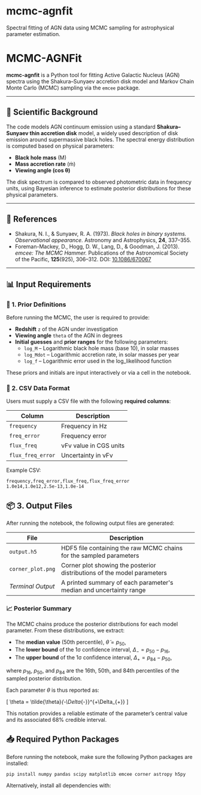 # mcmc-agnfit
Spectral fitting of AGN data using MCMC sampling for astrophysical parameter estimation.
# MCMC-AGNFit

**mcmc-agnfit** is a Python tool for fitting Active Galactic Nucleus (AGN) spectra using the Shakura–Sunyaev accretion disk model and Markov Chain Monte Carlo (MCMC) sampling via the `emcee` package.

---

## 🔭 Scientific Background

The code models AGN continuum emission using a standard **Shakura–Sunyaev thin accretion disk** model, a widely used description of disk emission around supermassive black holes. The spectral energy distribution is computed based on physical parameters:

- **Black hole mass** (M)
- **Mass accretion rate** (ṁ)
- **Viewing angle (cos θ)** 

The disk spectrum is compared to observed photometric data in frequency units, using Bayesian inference to estimate posterior distributions for these physical parameters.

---

## 📜 References

- Shakura, N. I., & Sunyaev, R. A. (1973). *Black holes in binary systems. Observational appearance.* Astronomy and Astrophysics, **24**, 337–355.
- Foreman-Mackey, D., Hogg, D. W., Lang, D., & Goodman, J. (2013). *emcee: The MCMC Hammer.* Publications of the Astronomical Society of the Pacific, **125**(925), 306–312. DOI: [10.1086/670067](https://doi.org/10.1086/670067)

---

## 📊 Input Requirements

### 🧾 1. Prior Definitions

Before running the MCMC, the user is required to provide:

- **Redshift** `z` of the AGN under investigation
- **Viewing angle** `theta` of the AGN in degrees
- **Initial guesses** and **prior ranges** for the following parameters:
  - `log_M` – Logarithmic black hole mass (base 10), in solar masses
  - `log_Mdot` – Logarithmic accretion rate, in solar masses per year
  - `log_f` – Logarithmic error used in the log_likelihood function

These priors and initials are input interactively or via a cell in the notebook.

### 📄 2. CSV Data Format

Users must supply a CSV file with the following **required columns**:

| Column               | Description                          |
|----------------------|--------------------------------------|
| `frequency`          | Frequency in Hz                      |
| `freq_error`         | Frequency error                      |
| `flux_freq`          | νFν value in CGS units               |
| `flux_freq_error`    | Uncertainty in νFν                   |

Example CSV:

```csv
frequency,freq_error,flux_freq,flux_freq_error
1.0e14,1.0e12,2.5e-13,1.0e-14
```

## 📦 3. Output Files



After running the notebook, the following output files are generated:

| File              | Description                                                                 |
|-------------------|-----------------------------------------------------------------------------|
| `output.h5`       | HDF5 file containing the raw MCMC chains for the sampled parameters         |
| `corner_plot.png` | Corner plot showing the posterior distributions of the model parameters     |
| *Terminal Output* | A printed summary of each parameter's median and uncertainty range          |

### 📈 Posterior Summary

The MCMC chains produce the posterior distributions for each model parameter. From these distributions, we extract:

- The **median value** (50th percentile), $\tilde{\theta} = p_{50}$,
- The **lower bound** of the 1σ confidence interval, $\Delta_{-} = p_{50} - p_{16}$,
- The **upper bound** of the 1σ confidence interval, $\Delta_{+} = p_{84} - p_{50}$,

where $p_{16}$, $p_{50}$, and $p_{84}$ are the 16th, 50th, and 84th percentiles of the sampled posterior distribution.

Each parameter $\theta$ is thus reported as:

\[
\theta = \tilde{\theta}_{-\Delta_{-}}^{+\Delta_{+}}
\]

This notation provides a reliable estimate of the parameter’s central value and its associated 68% credible interval.

## 📥 Required Python Packages

Before running the notebook, make sure the following Python packages are installed:

```
pip install numpy pandas scipy matplotlib emcee corner astropy h5py
```

Alternatively, install all dependencies with:

```pip install -r requirements.txt
```

